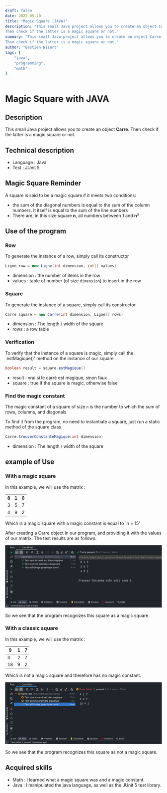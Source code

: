 ```yaml
---
draft: false
date: 2022-05-20
title: "Magic Square (JAVA)"
description: "This small Java project allows you to create an object Carre.
Then check if the latter is a magic square or not."
summary: "This small Java project allows you to create an object Carre.
Then check if the latter is a magic square or not."
author: "Bastien Nizart"
tags: [
    "java",
    "programming",
    "math"
]
---
```

# Magic Square with JAVA

## Description

This small Java project allows you to create an object **Carre**.
Then check if the latter is a magic square or not.

## Technical description

* Language : Java
* Test : JUnit 5

## Magic Square Reminder 

A square is said to be a magic square if it meets two conditions:

- the sum of the diagonal numbers is equal to the sum of the column numbers. It itself is equal to the sum of the 
line numbers
- There are, in this size square **n**, all numbers between 1 and **n&#x00B2;**

## Use of the program

### Row

To generate the instance of a row, simply call its constructor
```java
Ligne row = new Ligne(int dimension, int[] values)
```
* dimension : the number of items in the row
* values : table of number (of size `dimension`) to insert in the row

### Square

To generate the instance of a square, simply call its constructor
```java
Carre square = new Carre(int dimension, Ligne[] rows)
```
* dimension : The length / width of the square
* rows : a row table

### Verification

To verify that the instance of a square is magic, simply call the `estMagique()' method on the instance of our square
```java
boolean result = square.estMagique()
```
* result : vrai si le carré est magique, sinon faux
* square : true if the square is magic, otherwise false

### Find the magic constant

The magic constant of a square of size `n` is the number to which the sum of rows, columns, and diagonals.

To find it from the program, no need to instantiate a square, just run a static method of the square class.
```java
Carre.trouverConstanteMagique(int dimension)
```
* dimension : The length / width of the square

## example of Use

### With a magic square

In this example, we will use the matrix : 

| 8 | 1 | 6 |
| - | - | - |
| 3 | 5 | 7 |
| 4 | 9 | 2 |

Which is a magic square with a magic constant is equal to `n = 15'

After creating a Carre object in our program, and providing it with the values of our matrix.
The test results are as follows: 

![resultat-carre-magique](resultat-carre-magique.png)

So we see that the program recognizes this square as a magic square.

### With a classic square

In this example, we will use the matrix :

| 9 | 1 | 7 |
| - | - | - |
| 3 | 2 | 7 |
| 18 | 9 | 2 |

Which is not a magic square and therefore has no magic constant.

![resultat-carre](resultat-carre.png)

So we see that the program recognizes this square as not a magic square.

## Acquired skills

* Math : I learned what a magic square was and a magic constant.
* Java : I manipulated the java language, as well as the JUnit 5 test library.